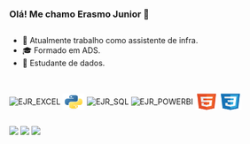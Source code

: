 ### Olá! Me chamo Erasmo Junior 👋

##
- 🔭 Atualmente trabalho como assistente de infra.
- 🎓 Formado em ADS.
- 🌱 Estudante de dados.
##
<div style="display: inline_block"><br>
<img align="center" alt="EJR_EXCEL" height="30" width="40" src="https://upload.wikimedia.org/wikipedia/commons/3/34/Microsoft_Office_Excel_%282019%E2%80%93present%29.svg"> 
<img align="center" alt="EJR-_Python" height="30" width="40" src="https://raw.githubusercontent.com/devicons/devicon/master/icons/python/python-original.svg"/>
<img align="center" alt="EJR_SQL" height="30" width="40" src="https://cdn.jsdelivr.net/gh/devicons/devicon@latest/icons/azuresqldatabase/azuresqldatabase-original.svg"/> 
<img align="center" alt="EJR_POWERBI" height="30" width="40" src="https://upload.wikimedia.org/wikipedia/commons/c/cf/New_Power_BI_Logo.svg"/>
<img align="center" alt="EJR_HTML" height="30" width="40" src="https://raw.githubusercontent.com/devicons/devicon/master/icons/html5/html5-original.svg"/>
<img align="center" alt="EJR_CSS" height="30" width="40" src="https://raw.githubusercontent.com/devicons/devicon/master/icons/css3/css3-original.svg"/> 
    
</div>

##

<div> 
  <a href="https://instagram.com/silvrjunior" target="_blank"><img src="https://img.shields.io/badge/-Instagram-%23E4405F?style=for-the-badge&logo=instagram&logoColor=white" target="_blank"></a>
  <a href = "mailto:ejrsilveira321@gmail.com"><img src="https://img.shields.io/badge/-Gmail-%23333?style=for-the-badge&logo=gmail&logoColor=white" target="_blank"></a>
  <a href="https://www.linkedin.com/in/erasmo-jos%C3%A9-da-silveira-j%C3%BAnior-5ba9a1212/" target="_blank"><img src="https://img.shields.io/badge/-LinkedIn-%230077B5?style=for-the-badge&logo=linkedin&logoColor=white" target="_blank"></a> 
  
</div>
